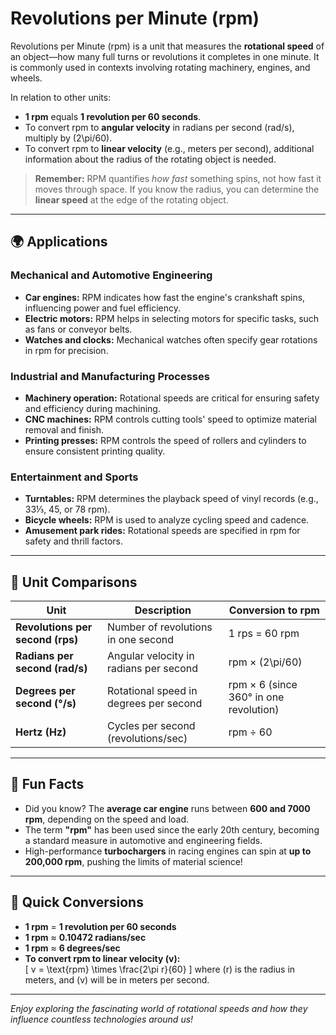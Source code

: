 # Revolutions per Minute (rpm)

Revolutions per Minute (rpm) is a unit that measures the **rotational speed** of an object—how many full turns or revolutions it completes in one minute. It is commonly used in contexts involving rotating machinery, engines, and wheels. 

In relation to other units:
- **1 rpm** equals **1 revolution per 60 seconds**.
- To convert rpm to **angular velocity** in radians per second (rad/s), multiply by \(2\pi/60\).
- To convert rpm to **linear velocity** (e.g., meters per second), additional information about the radius of the rotating object is needed.

> **Remember:** RPM quantifies *how fast* something spins, not how fast it moves through space. If you know the radius, you can determine the **linear speed** at the edge of the rotating object.

---

## 🌍 Applications

### Mechanical and Automotive Engineering
- **Car engines:** RPM indicates how fast the engine's crankshaft spins, influencing power and fuel efficiency.
- **Electric motors:** RPM helps in selecting motors for specific tasks, such as fans or conveyor belts.
- **Watches and clocks:** Mechanical watches often specify gear rotations in rpm for precision.

### Industrial and Manufacturing Processes
- **Machinery operation:** Rotational speeds are critical for ensuring safety and efficiency during machining.
- **CNC machines:** RPM controls cutting tools' speed to optimize material removal and finish.
- **Printing presses:** RPM controls the speed of rollers and cylinders to ensure consistent printing quality.

### Entertainment and Sports
- **Turntables:** RPM determines the playback speed of vinyl records (e.g., 33⅓, 45, or 78 rpm).
- **Bicycle wheels:** RPM is used to analyze cycling speed and cadence.
- **Amusement park rides:** Rotational speeds are specified in rpm for safety and thrill factors.

---

## 📏 Unit Comparisons

| Unit                  | Description                                   | Conversion to rpm                                |
|------------------------|-----------------------------------------------|------------------------------------------------|
| **Revolutions per second (rps)** | Number of revolutions in one second        | 1 rps = 60 rpm                                |
| **Radians per second (rad/s)**     | Angular velocity in radians per second  | rpm × \(2\pi/60\)                            |
| **Degrees per second (°/s)**       | Rotational speed in degrees per second | rpm × 6 (since 360° in one revolution)        |
| **Hertz (Hz)**                     | Cycles per second (revolutions/sec)     | rpm ÷ 60                                    |

---

## 🌟 Fun Facts
- Did you know? The **average car engine** runs between **600 and 7000 rpm**, depending on the speed and load.
- The term **"rpm"** has been used since the early 20th century, becoming a standard measure in automotive and engineering fields.
- High-performance **turbochargers** in racing engines can spin at **up to 200,000 rpm**, pushing the limits of material science!

---

## 🔄 Quick Conversions

- **1 rpm** = **1 revolution per 60 seconds**  
- **1 rpm** ≈ **0.10472 radians/sec**  
- **1 rpm** ≈ **6 degrees/sec**  
- **To convert rpm to linear velocity (v):**  
  \[
  v = \text{rpm} \times \frac{2\pi r}{60}
  \]
  where \(r\) is the radius in meters, and \(v\) will be in meters per second.

---

*Enjoy exploring the fascinating world of rotational speeds and how they influence countless technologies around us!*